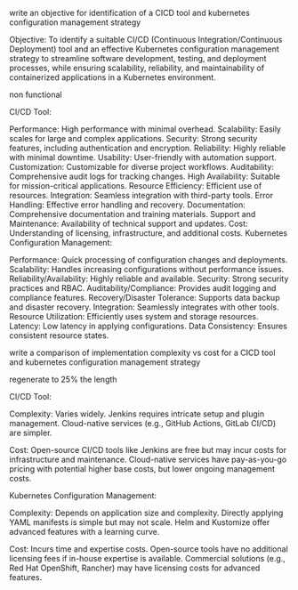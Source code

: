 write an objective for identification of a CICD tool and kubernetes configuration management strategy

Objective: To identify a suitable CI/CD (Continuous Integration/Continuous Deployment) tool and an effective Kubernetes configuration management strategy to streamline software development, testing, and deployment processes, while ensuring scalability, reliability, and maintainability of containerized applications in a Kubernetes environment.


non functional

CI/CD Tool:

Performance: High performance with minimal overhead.
Scalability: Easily scales for large and complex applications.
Security: Strong security features, including authentication and encryption.
Reliability: Highly reliable with minimal downtime.
Usability: User-friendly with automation support.
Customization: Customizable for diverse project workflows.
Auditability: Comprehensive audit logs for tracking changes.
High Availability: Suitable for mission-critical applications.
Resource Efficiency: Efficient use of resources.
Integration: Seamless integration with third-party tools.
Error Handling: Effective error handling and recovery.
Documentation: Comprehensive documentation and training materials.
Support and Maintenance: Availability of technical support and updates.
Cost: Understanding of licensing, infrastructure, and additional costs.
Kubernetes Configuration Management:

Performance: Quick processing of configuration changes and deployments.
Scalability: Handles increasing configurations without performance issues.
Reliability/Availability: Highly reliable and available.
Security: Strong security practices and RBAC.
Auditability/Compliance: Provides audit logging and compliance features.
Recovery/Disaster Tolerance: Supports data backup and disaster recovery.
Integration: Seamlessly integrates with other tools.
Resource Utilization: Efficiently uses system and storage resources.
Latency: Low latency in applying configurations.
Data Consistency: Ensures consistent resource states.


write a comparison of implementation complexity vs cost for a CICD tool and kubernetes configuration management strategy

regenerate to 25% the length

CI/CD Tool:

Complexity: Varies widely. Jenkins requires intricate setup and plugin management. Cloud-native services (e.g., GitHub Actions, GitLab CI/CD) are simpler.

Cost: Open-source CI/CD tools like Jenkins are free but may incur costs for infrastructure and maintenance. Cloud-native services have pay-as-you-go pricing with potential higher base costs, but lower ongoing management costs.

Kubernetes Configuration Management:

Complexity: Depends on application size and complexity. Directly applying YAML manifests is simple but may not scale. Helm and Kustomize offer advanced features with a learning curve.

Cost: Incurs time and expertise costs. Open-source tools have no additional licensing fees if in-house expertise is available. Commercial solutions (e.g., Red Hat OpenShift, Rancher) may have licensing costs for advanced features.
